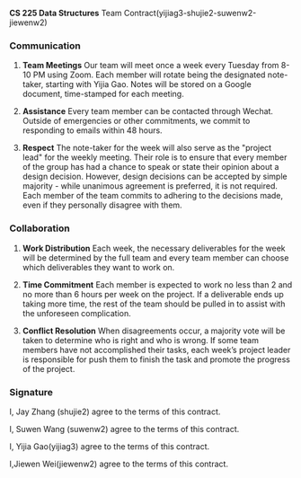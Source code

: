 **CS 225 Data Structures**
Team Contract(yijiag3-shujie2-suwenw2-jiewenw2)

### Communication

1. **Team Meetings**
Our team will meet once a week every Tuesday from 8-10 PM using Zoom. Each member will rotate being the designated note-taker, starting with Yijia Gao. Notes will be stored on a Google document, time-stamped for each meeting.

2. **Assistance** 
Every team member can be contacted through Wechat. Outside of emergencies or other commitments, we commit to responding to emails within 48 hours.

3. **Respect**
The note-taker for the week will also serve as the "project lead" for the weekly meeting. Their role is to ensure that every member of the group has had a chance to speak or state their opinion about a design decision. However, design decisions can be accepted by simple majority - while unanimous agreement is preferred, it is not required. Each member of the team commits to adhering to the decisions made, even if they personally disagree with them.
 
### Collaboration

1. **Work Distribution**
Each week, the necessary deliverables for the week will be determined by the full team and every team member can choose which deliverables they want to work on. 

2. **Time Commitment** 
Each member is expected to work no less than 2 and no more than 6 hours per week on the project. If a deliverable ends up taking more time, the rest of the team should be pulled in to assist with the unforeseen complication.

3. **Conflict Resolution** 
When disagreements occur, a majority vote will be taken to determine who is right and who is wrong. If some team members have not accomplished their tasks, each week’s project leader is responsible for push them to finish the task and promote the progress of the project.

### Signature
I, Jay Zhang (shujie2) agree to the terms of this contract.

I, Suwen Wang (suwenw2) agree to the terms of this contract.

I, Yijia Gao(yijiag3) agree to the terms of this contract.

I,Jiewen Wei(jiewenw2) agree to the terms of this contract.



